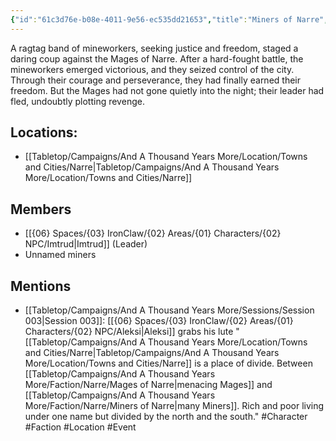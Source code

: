 ```yaml
---
{"id":"61c3d76e-b08e-4011-9e56-ec535dd21653","title":"Miners of Narre","publish":true,"date_created":"Tuesday, February 28th 2023, 1:26:59 pm","date_modified":"Tuesday, April 2nd 2024, 6:59:27 pm","path":"Tabletop/Campaigns/And A Thousand Years More/Faction/Narre/Miners of Narre.md","permalink":"/tabletop/campaigns/and-a-thousand-years-more/faction/narre/miners-of-narre/","PassFrontmatter":true}
---
```



A ragtag band of mineworkers, seeking justice and freedom, staged a daring coup against the Mages of Narre. After a hard-fought battle, the mineworkers emerged victorious, and they seized control of the city. Through their courage and perseverance, they had finally earned their freedom. But the Mages had not gone quietly into the night; their leader had fled, undoubtly plotting revenge.

## Locations:

- [[Tabletop/Campaigns/And A Thousand Years More/Location/Towns and Cities/Narre\|Tabletop/Campaigns/And A Thousand Years More/Location/Towns and Cities/Narre]]

## Members

- [[{06} Spaces/{03} IronClaw/{02} Areas/{01} Characters/{02} NPC/Imtrud\|Imtrud]] (Leader)
- Unnamed miners

## Mentions

- [[Tabletop/Campaigns/And A Thousand Years More/Sessions/Session 003\|Session 003]]: [[{06} Spaces/{03} IronClaw/{02} Areas/{01} Characters/{02} NPC/Aleksi\|Aleksi]] grabs his lute "[[Tabletop/Campaigns/And A Thousand Years More/Location/Towns and Cities/Narre\|Tabletop/Campaigns/And A Thousand Years More/Location/Towns and Cities/Narre]] is a place of divide. Between [[Tabletop/Campaigns/And A Thousand Years More/Faction/Narre/Mages of Narre\|menacing Mages]] and [[Tabletop/Campaigns/And A Thousand Years More/Faction/Narre/Miners of Narre\|many Miners]]. Rich and poor living under one name but divided by the north and the south." #Character #Faction #Location #Event

